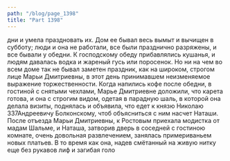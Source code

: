 ```yaml
---
path: "/blog/page_1398"
title: "Part 1398"
---
```


 дни и умела праздновать их. Дом ее бывал весь вымыт и вычищен в субботу; люди и она не работали, все были празднично разряжены, и все бывали у обедни. К господскому обеду прибавлялись кушанья, и людям давалась водка и жареный гусь или поросенок. Но ни на чем во всем доме так не бывал заметен праздник, как на широком, строгом лице Марьи Дмитриевны, в этот день принимавшем неизменяемое выражение торжественности.
Когда напились кофе после обедни, в гостиной с снятыми чехлами, Марье Дмитриевне доложили, что карета готова, и она с строгим видом, одетая в парадную шаль, в которой она делала визиты, поднялась и объявила, что едет к князю Николаю 337Андреевичу Болконскому, чтоб объясниться с ним насчет Наташи.
После отъезда Марьи Дмитриевны, к Ростовым приехала модистка от мадам Шальме, и Наташа, затворив дверь в соседней с гостиною комнате, очень довольная развлечением, занялась примериваньем новых платьев. В то время как она, надев смётанный на живую нитку еще без рукавов лиф и загибая голо
